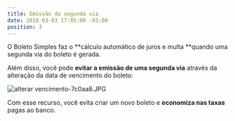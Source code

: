 ```yaml
---
title: Emissão da segunda via
date: 2018-03-03 17:05:00 -03:00
position: 3
---
```


O Boleto Simples faz o **cálculo automático de juros e multa **quando uma segunda via do boleto é gerada.

Além disso, você pode **evitar a emissão de uma segunda via** através da alteração da data de vencimento do boleto:

![alterar vencimento-7c0aa8.JPG](/uploads/alterar%20vencimento-7c0aa8.JPG)

Com esse recurso, você evita criar um novo boleto e **economiza nas taxas** pagas ao banco.